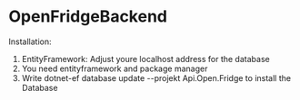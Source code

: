 # OpenFridgeBackend
Installation:
1. EntityFramework: Adjust youre localhost address for the database
2. You need entityframework and package manager
3. Write dotnet-ef database update --projekt Api.Open.Fridge to install the Database
